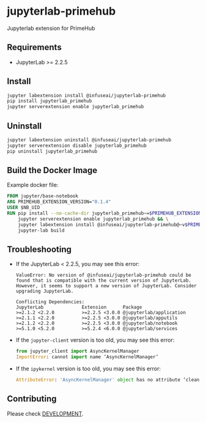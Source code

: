 # jupyterlab-primehub

Jupyterlab extension for PrimeHub

## Requirements

* JupyterLab >= 2.2.5

## Install

```bash
jupyter labextension install @infuseai/jupyterlab-primehub
pip install jupyterlab_primehub
jupyter serverextension enable jupyterlab_primehub
```

## Uninstall

```bash
jupyter labextension uninstall @infuseai/jupyterlab-primehub
jupyter serverextension disable jupyterlab_primehub
pip uninstall jupyterlab_primehub
```

## Build the Docker Image

Example docker file:
```dockerfile
FROM jupyter/base-notebook
ARG PRIMEHUB_EXTENSION_VERSION="0.1.4"
USER $NB_UID
RUN pip install --no-cache-dir jupyterlab_primehub~=$PRIMEHUB_EXTENSION_VERSION && \
    jupyter serverextension enable jupyterlab_primehub && \
    jupyter labextension install @infuseai/jupyterlab-primehub@~v$PRIMEHUB_EXTENSION_VERSION && \
    jupyter-lab build
```

## Troubleshooting

- If the JupyterLab < 2.2.5, you may see this error:
    ```
    ValueError: No version of @infuseai/jupyterlab-primehub could be found that is compatible with the current version of JupyterLab. However, it seems to support a new version of JupyterLab. Consider upgrading JupyterLab.

    Conflicting Dependencies:
    JupyterLab              Extension      Package
    >=2.1.2 <2.2.0          >=2.2.5 <3.0.0 @jupyterlab/application
    >=2.1.1 <2.2.0          >=2.2.5 <3.0.0 @jupyterlab/apputils
    >=2.1.2 <2.2.0          >=2.2.5 <3.0.0 @jupyterlab/notebook
    >=5.1.0 <5.2.0          >=5.2.4 <6.0.0 @jupyterlab/services
    ```

- If the `jupyter-client` version is too old, you may see this error:
    ```python
    from jupyter_client import AsyncKernelManager
    ImportError: cannot import name ‘AsyncKernelManager’
    ```

- If the `ipykernel` version is too old, you may see this error:
    ```python
    AttributeError: 'AsyncKernelManager' object has no attribute ‘cleanup_resources'
    ```

## Contributing

Please check [DEVELOPMENT](DEVELOPMENT.md).